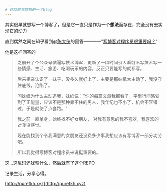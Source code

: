 ```yaml
---
# 这就是我瞎搞的一个blog
---
```

其实很早就想写一个博客了，但是它一直只是作为一个**想法**而存在，完全没有去实现它的动力

直到偶然之间在知乎看到[@陈大侠](https://www.zhihu.com/people/aspwebchh/activities)的回答————"[写博客对程序员很重要吗？](https://www.zhihu.com/question/273631529/answer/369383753)"

他是这样回答的

>之前开了个公众号装逼写技术博客，更新了一段时间没人看就不写技术写一些情感、生活、旅游、吃喝玩乐的内容，反正只要能写的就都写。
>
>后来相亲认识了一妹子，没多久就好上了，主要是那妹纸太主动了，我没守住底线，沦陷了。
>
>问妹纸为什么主动追我，妹纸说："你的每篇文章我都看了，字里行间感受到了正能量，应该不是那种靠不住的男人，我年纪也不小了，机会不容错过，于是就使了点套路。"
>
>我之前一直单身，始终找不好女朋友， 对我有意思的我不喜欢，我喜欢的对我没感觉。
>
>现在能找到个令我满意的女朋友还没费多少事我想应该有写博客一部分功劳吧。
>
>所以我觉得写博客对程序员来说挺重要的。

这...这尼玛还犹豫什么，然后就有了这个REPO

记录生活，分享心得。

[http://purefkh.xyz](http://purefkh.xyz)
